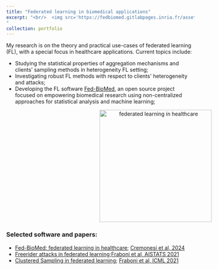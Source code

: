 ```yaml
---
title: "Federated learning in biomedical applications"
excerpt: "<br/>  <img src='https://fedbiomed.gitlabpages.inria.fr/assets/img/fl-graph.png' height='70' />
"
collection: portfolio
---
```


My research is on the theory and practical use-cases of federated learning (FL), with a special focus in healthcare applications. 
                Current topics include:
            <ul>
                <li> Studying the statistical properties of aggregation mechanisms and clients’ sampling methods in heterogeneity FL setting;</li>
                <li> Investigating robust FL methods with respect to clients' heterogeneity and attacks;</li>
                <li> Developing the FL software <a href="https://fedbiomed.gitlabpages.inria.fr/">Fed-BioMed</a>, an open source project focused on empowering biomedical research using non-centralized approaches for statistical analysis and machine learning;</li>
             </ul>
             
<p float="left" align="middle">
  <img style="margin-left:250px;" src="https://fedbiomed.gitlabpages.inria.fr/assets/img/fl-graph.png" title="federated learning in healthcare" height="300" />
</p>

### Selected software and papers:
- [Fed-BioMed: federated learning in healthcare](https://fedbiomed.gitlabpages.inria.fr/); [Cremonesi et al, 2024](https://arxiv.org/abs/2304.12012)
- [Freerider attacks in federated learning](https://github.com/Accenture/Labs-Federated-Learning/tree/free-rider_attacks);[Fraboni et al, AISTATS 2021](http://proceedings.mlr.press/v130/fraboni21a.html)
- [Clustered Sampling in federated learning](https://github.com/Accenture/Labs-Federated-Learning/tree/clustered_sampling); [Fraboni et al, ICML 2021](http://proceedings.mlr.press/v139/fraboni21a.html)
